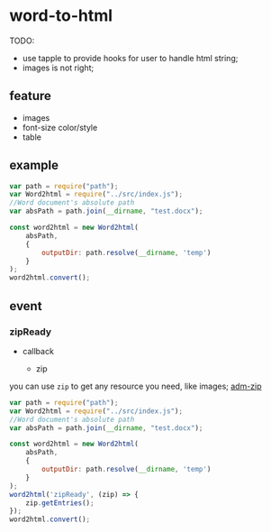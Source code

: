# word-to-html

TODO:
- use tapple to provide hooks for user to handle html string;
- images is not right;

## feature
- images
- font-size color/style
- table


## example
```javascript
var path = require("path");
var Word2html = require("../src/index.js");
//Word document's absolute path
var absPath = path.join(__dirname, "test.docx");

const word2html = new Word2html(
    absPath,
    {
        outputDir: path.resolve(__dirname, 'temp')
    }
);
word2html.convert();
```

## event

### zipReady
- callback <Function>
    - zip <admZip>

you can use `zip` to get any resource you need, like images; [adm-zip](https://www.npmjs.com/package/adm-zip)

```javascript
var path = require("path");
var Word2html = require("../src/index.js");
//Word document's absolute path
var absPath = path.join(__dirname, "test.docx");

const word2html = new Word2html(
    absPath,
    {
        outputDir: path.resolve(__dirname, 'temp')
    }
);
word2html('zipReady', (zip) => {
    zip.getEntries();
});
word2html.convert();
```
